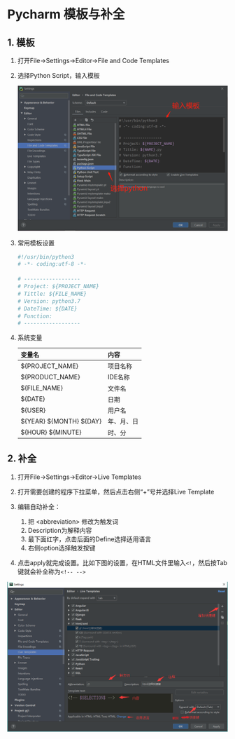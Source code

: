 # Pycharm 模板与补全

## 1. 模板

1. 打开File->Settings->Editor->File and Code Templates
2. 选择Python Script，输入模板

   ![Python Script](../images/pycharm-templates.png)

3. 常用模板设置

    ```python
    #!/usr/bin/python3
    # -*- coding:utf-8 -*-

    # ------------------
    # Project: ${PROJECT_NAME}
    # Tittle: ${FILE_NAME}
    # Version: python3.7
    # DateTime: ${DATE}
    # Function:
    # ------------------

    ```

4. 系统变量

    | 变量名                    | 内容       |
    | ------------------------- | ---------- |
    | ${PROJECT_NAME}           | 项目名称   |
    | ${PRODUCT_NAME}           | IDE名称    |
    | ${FILE_NAME}              | 文件名     |
    | ${DATE}                   | 日期       |
    | ${USER}                   | 用户名     |
    | \${YEAR} \${MONTH} ${DAY} | 年、月、日 |
    | \${HOUR} ${MINUTE}        | 时、分     |

## 2. 补全

1. 打开File->Settings->Editor->Live Templates

2. 打开需要创建的程序下拉菜单，然后点击右侧“+”号并选择Live Template

3. 编辑自动补全：
    1. 把 \<abbreviation> 修改为触发词
    2. Description为解释内容
    3. 最下面红字，点击后面的Define选择适用语言
    4. 右侧option选择触发按键

4. 点击apply就完成设置。比如下图的设置，在HTML文件里输入`<!`，然后按Tab键就会补全称为`<!-- -->`

![设置](../images/2018-10-07-16-48-50.png)
